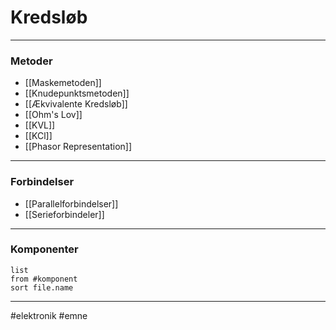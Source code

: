 # Kredsløb

---

### Metoder
- [[Maskemetoden]]
- [[Knudepunktsmetoden]]
- [[Ækvivalente Kredsløb]]
- [[Ohm's Lov]]
- [[KVL]]
- [[KCl]]
- [[Phasor Representation]]

---

### Forbindelser
- [[Parallelforbindelser]]
- [[Serieforbindeler]]

---

### Komponenter
```dataview 
list
from #komponent 
sort file.name
```


---
#elektronik #emne 